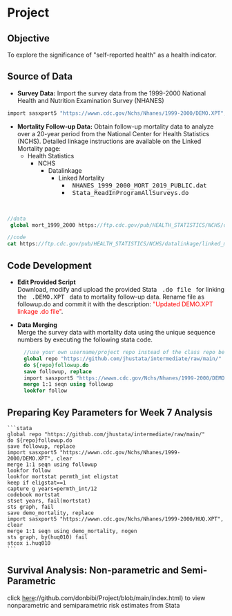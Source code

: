 # Project

## Objective
To explore the significance of "self-reported health" as a health indicator. 

## Source of Data
- **Survey Data:**
Import the survey data from the 1999-2000 National Health and Nutrition Examination Survey (NHANES)

```stata
import sasxport5 "https://wwwn.cdc.gov/Nchs/Nhanes/1999-2000/DEMO.XPT", clear
```
- **Mortality Follow-up Data:**
Obtain follow-up mortality data to analyze over a 20-year period from the National Center for Health Statistics (NCHS). Detailed linkage instructions are available on the Linked Mortality page:
  - Health Statistics
      - NCHS
          - Datalinkage
              - Linked Mortality
                  - &nbsp; <kbd>NHANES_1999_2000_MORT_2019_PUBLIC.dat</kbd> &nbsp;
                  - &nbsp; <kbd>Stata_ReadInProgramAllSurveys.do</kbd> &nbsp; 
<br />

  ```stata           
  //data
   global mort_1999_2000 https://ftp.cdc.gov/pub/HEALTH_STATISTICS/NCHS/datalinkage/linked_mortality/NHANES_1999_2000_MORT_2019_PUBLIC.dat

  //code
  cat https://ftp.cdc.gov/pub/HEALTH_STATISTICS/NCHS/datalinkage/linked_mortality/Stata_ReadInProgramAllSurveys.do
  ```
  
## Code Development
  - **Edit Provided Script** <br />
    Download, modify and upload the provided Stata &nbsp; <kbd>.do file</kbd> &nbsp; for linking the &nbsp; <kbd>.DEMO.XPT</kbd> &nbsp; data to mortality follow-up data.     Rename file as followup.do and commit it with the description: <span style="color:red;">"Updated DEMO.XPT linkage .do file"</span>.
  - **Data Merging** <br />
    Merge the survey data with mortality data using the unique sequence numbers by executing the following stata code.

    ```stata
      //use your own username/project repo instead of the class repo below
      global repo "https://github.com/jhustata/intermediate/raw/main/"
      do ${repo}followup.do
      save followup, replace 
      import sasxport5 "https://wwwn.cdc.gov/Nchs/Nhanes/1999-2000/DEMO.XPT", clear
      merge 1:1 seqn using followup
      lookfor follow
    ```

## Preparing Key Parameters for Week 7 Analysis

    ```stata
    global repo "https://github.com/jhustata/intermediate/raw/main/"
    do ${repo}followup.do
    save followup, replace 
    import sasxport5 "https://wwwn.cdc.gov/Nchs/Nhanes/1999-2000/DEMO.XPT", clear
    merge 1:1 seqn using followup
    lookfor follow
    lookfor mortstat permth_int eligstat 
    keep if eligstat==1
    capture g years=permth_int/12
    codebook mortstat
    stset years, fail(mortstat)
    sts graph, fail
    save demo_mortality, replace 
    import sasxport5 "https://wwwn.cdc.gov/Nchs/Nhanes/1999-2000/HUQ.XPT", clear 
    merge 1:1 seqn using demo_mortality, nogen
    sts graph, by(huq010) fail
    stcox i.huq010 
    ```
## Survival Analysis: Non-parametric and Semi-Parametric  

click [here](https://donbibi.github.io/Project/)://github.com/donbibi/Project/blob/main/index.html) to view nonparametric and semiparametric risk estimates from Stata
